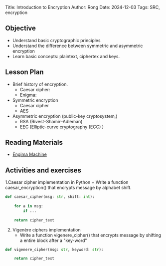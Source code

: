 Title: Introduction to Encryption
Author: Rong
Date: 2024-12-03
Tags: SRC, encryption


## Objective
+ Understand basic cryptographic principles  
+ Understand the difference between symmetric and asymmetric encryption 
+ Learn basic concepts: plaintext, ciphertex and keys.

## Lesson Plan
+ Brief history of encryption.
    + Caesar cipher: 
    + Enigma: 
+ Symmetric encryption
    + Caesar cipher
    + AES
+ Asymmetric encryption (public-key cryptosystem,) 
    + RSA (Rivest–Shamir–Adleman)
    + EEC (Elliptic-curve cryptography (ECC) )

## Reading Materials
+ [Engima Machine](https://brilliant.org/wiki/enigma-machine/)

## Activities and exercises
1.Caesar cipher implementation in Python
    + Write a function caesar_encryption() that encrypts message by alphabet shift. 
```python
def caesar_cipher(msg: str, shift: int):
    
    for a in msg:
        if ...
    
    return cipher_text
``` 
2. Vigenère ciphers implementation
    + Write a function vigenere_cipher() that encrypts message by shifting a entire block after a "key-word"
```python
def vigenere_cipher(msg: str, keyword: str):

    return cipher_text



```


